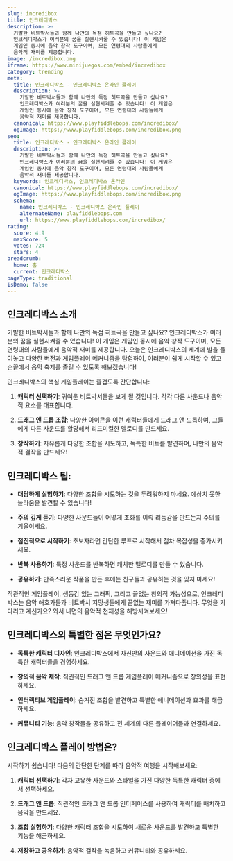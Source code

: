 ```yaml
---
slug: incredibox
title: 인크레디박스
description: >-
  기발한 비트박서들과 함께 나만의 독점 히트곡을 만들고 싶나요?
  인크레디박스가 여러분의 꿈을 실현시켜줄 수 있습니다! 이 게임은 
  게임인 동시에 음악 창작 도구이며, 모든 연령대의 사람들에게 
  음악적 재미를 제공합니다.
image: /incredibox.png
iframe: https://www.minijuegos.com/embed/incredibox
category: trending
meta:
  title: 인크레디박스 - 인크레디박스 온라인 플레이
  description: >-
    기발한 비트박서들과 함께 나만의 독점 히트곡을 만들고 싶나요?
    인크레디박스가 여러분의 꿈을 실현시켜줄 수 있습니다! 이 게임은 
    게임인 동시에 음악 창작 도구이며, 모든 연령대의 사람들에게 
    음악적 재미를 제공합니다.
  canonical: https://www.playfiddlebops.com/incredibox/
  ogImage: https://www.playfiddlebops.com/incredibox.png
seo:
  title: 인크레디박스 - 인크레디박스 온라인 플레이
  description: >-
    기발한 비트박서들과 함께 나만의 독점 히트곡을 만들고 싶나요?
    인크레디박스가 여러분의 꿈을 실현시켜줄 수 있습니다! 이 게임은 
    게임인 동시에 음악 창작 도구이며, 모든 연령대의 사람들에게 
    음악적 재미를 제공합니다.
  keywords: 인크레디박스, 인크레디박스 온라인
  canonical: https://www.playfiddlebops.com/incredibox/
  ogImage: https://www.playfiddlebops.com/incredibox.png
  schema:
    name: 인크레디박스 - 인크레디박스 온라인 플레이
    alternateName: playfiddlebops.com
    url: https://www.playfiddlebops.com/incredibox/
rating:
  score: 4.9
  maxScore: 5
  votes: 724
  stars: 4
breadcrumb:
  home: 홈
  current: 인크레디박스
pageType: traditional
isDemo: false
---
```


## 인크레디박스 소개

기발한 비트박서들과 함께 나만의 독점 히트곡을 만들고 싶나요? 인크레디박스가 여러분의 꿈을 실현시켜줄 수 있습니다! 이 게임은 게임인 동시에 음악 창작 도구이며, 모든 연령대의 사람들에게 음악적 재미를 제공합니다. 오늘은 인크레디박스의 세계에 발을 들여놓고 다양한 버전과 게임플레이 메커니즘을 탐험하여, 여러분이 쉽게 시작할 수 있고 손끝에서 음악 축제를 즐길 수 있도록 해보겠습니다!

인크레디박스의 핵심 게임플레이는 즐겁도록 간단합니다:

1. **캐릭터 선택하기**: 귀여운 비트박서들을 보게 될 것입니다. 각각 다른 사운드나 음악적 요소를 대표합니다.

2. **드래그 앤 드롭 조합**: 다양한 아이콘을 이런 캐릭터들에게 드래그 앤 드롭하여, 그들에게 다른 사운드를 할당해서 리드미컬한 멜로디를 만드세요.

3. **창작하기**: 자유롭게 다양한 조합을 시도하고, 독특한 비트를 발견하며, 나만의 음악적 걸작을 만드세요!

## 인크레디박스 팁:

- **대담하게 실험하기**: 다양한 조합을 시도하는 것을 두려워하지 마세요. 예상치 못한 놀라움을 발견할 수 있습니다!

- **주의 깊게 듣기**: 다양한 사운드들이 어떻게 조화를 이뤄 리듬감을 만드는지 주의를 기울이세요.

- **점진적으로 시작하기**: 초보자라면 간단한 루프로 시작해서 점차 복잡성을 증가시키세요.

- **반복 사용하기**: 특정 사운드를 반복하면 캐치한 멜로디를 만들 수 있습니다.

- **공유하기**: 만족스러운 작품을 만든 후에는 친구들과 공유하는 것을 잊지 마세요!

직관적인 게임플레이, 생동감 있는 그래픽, 그리고 끝없는 창의적 가능성으로, 인크레디박스는 음악 애호가들과 비트박서 지망생들에게 끝없는 재미를 가져다줍니다. 무엇을 기다리고 계신가요? 와서 내면의 음악적 천재성을 해방시켜보세요!

## 인크레디박스의 특별한 점은 무엇인가요?

- **독특한 캐릭터 디자인**: 인크레디박스에서 자신만의 사운드와 애니메이션을 가진 독특한 캐릭터들을 경험하세요.

- **창의적 음악 제작**: 직관적인 드래그 앤 드롭 게임플레이 메커니즘으로 창의성을 표현하세요.

- **인터랙티브 게임플레이**: 숨겨진 조합을 발견하고 특별한 애니메이션과 효과를 해금하세요.

- **커뮤니티 기능**: 음악 창작물을 공유하고 전 세계의 다른 플레이어들과 연결하세요.

## 인크레디박스 플레이 방법은?

시작하기 쉽습니다! 다음의 간단한 단계를 따라 음악적 여행을 시작해보세요:

1. **캐릭터 선택하기**: 각자 고유한 사운드와 스타일을 가진 다양한 독특한 캐릭터 중에서 선택하세요.

2. **드래그 앤 드롭**: 직관적인 드래그 앤 드롭 인터페이스를 사용하여 캐릭터를 배치하고 음악을 만드세요.

3. **조합 실험하기**: 다양한 캐릭터 조합을 시도하여 새로운 사운드를 발견하고 특별한 기능을 해금하세요.

4. **저장하고 공유하기**: 음악적 걸작을 녹음하고 커뮤니티와 공유하세요.